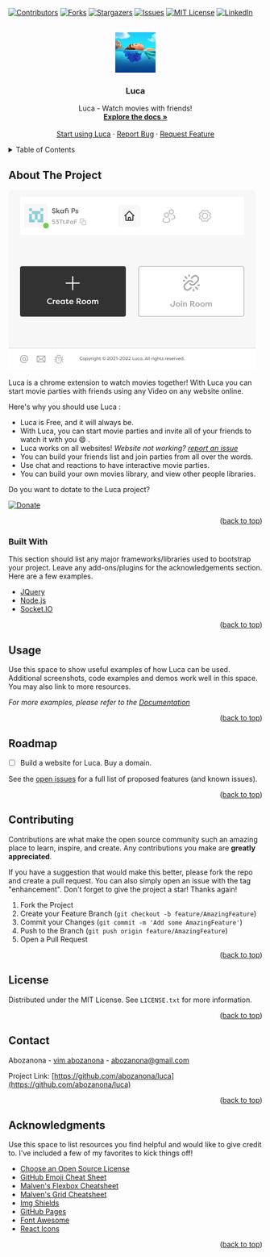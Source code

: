 <div id="top"></div>

[![Contributors][contributors-shield]][contributors-url]
[![Forks][forks-shield]][forks-url]
[![Stargazers][stars-shield]][stars-url]
[![Issues][issues-shield]][issues-url]
[![MIT License][license-shield]][license-url]
[![LinkedIn][linkedin-shield]][linkedin-url]



<!-- PROJECT LOGO -->
<br />
<div align="center">
  <a href="https://github.com/abozanona/luca">
    <img src="images/logo.png" alt="Logo" width="80" height="80">
  </a>

  <h3 align="center">Luca</h3>

  <p align="center">
    Luca - Watch movies with friends!
    <br />
    <a href="https://github.com/abozanona/luca"><strong>Explore the docs »</strong></a>
    <br />
    <br />
    <a href="https://chrome.google.com/webstore/detail/obnoakbedffbolampagecgineggakiii">Start using Luca</a>
    ·
    <a href="https://github.com/abozanona/luca/issues">Report Bug</a>
    ·
    <a href="https://github.com/abozanona/luca/issues">Request Feature</a>
  </p>
</div>



<!-- TABLE OF CONTENTS -->
<details>
  <summary>Table of Contents</summary>
  <ol>
    <li>
      <a href="#about-the-project">About The Project</a>
      <ul>
        <li><a href="#built-with">Built With</a></li>
      </ul>
    </li>
    <li><a href="#usage">Usage</a></li>
    <li><a href="#roadmap">Roadmap</a></li>
    <li><a href="#contributing">Contributing</a></li>
    <li><a href="#license">License</a></li>
    <li><a href="#contact">Contact</a></li>
    <li><a href="#acknowledgments">Acknowledgments</a></li>
  </ol>
</details>


<!-- ABOUT THE PROJECT -->
## About The Project

[![Luca Screen Shot][luca-screenshot]](https://chrome.google.com/webstore/detail/obnoakbedffbolampagecgineggakiii)

Luca is a chrome extension to watch movies together! With Luca you can start movie parties with friends using any Video on any website online. 

Here's why you should use Luca :
* Luca is Free, and it will always be.
* With Luca, you can start movie parties and invite all of your friends to watch it with you :smile: .
* Luca works on all websites! *Website not working? [report an issue](https://github.com/abozanona/luca/issues)*
* You can build your friends list and join parties from all over the words.
* Use chat and reactions to have interactive movie parties.
* You can build your own movies library, and view other people libraries.

Do you want to dotate to the Luca project?

[![Donate](https://img.shields.io/badge/Donate-PayPal-green.svg)](#)

<p align="right">(<a href="#top">back to top</a>)</p>



### Built With

This section should list any major frameworks/libraries used to bootstrap your project. Leave any add-ons/plugins for the acknowledgements section. Here are a few examples.

* [JQuery](https://jquery.com)
* [Node.js](https://nodejs.org/)
* [Socket.IO](https://socket.io/)

<p align="right">(<a href="#top">back to top</a>)</p>



<!-- USAGE EXAMPLES -->
## Usage

Use this space to show useful examples of how Luca can be used. Additional screenshots, code examples and demos work well in this space. You may also link to more resources.

_For more examples, please refer to the [Documentation](https://example.com)_

<p align="right">(<a href="#top">back to top</a>)</p>



<!-- ROADMAP -->
## Roadmap

- [ ] Build a website for Luca. Buy a domain.

See the [open issues](https://github.com/abozanona/luca/issues) for a full list of proposed features (and known issues).

<p align="right">(<a href="#top">back to top</a>)</p>


<!-- CONTRIBUTING -->
## Contributing

Contributions are what make the open source community such an amazing place to learn, inspire, and create. Any contributions you make are **greatly appreciated**.

If you have a suggestion that would make this better, please fork the repo and create a pull request. You can also simply open an issue with the tag "enhancement".
Don't forget to give the project a star! Thanks again!

1. Fork the Project
2. Create your Feature Branch (`git checkout -b feature/AmazingFeature`)
3. Commit your Changes (`git commit -m 'Add some AmazingFeature'`)
4. Push to the Branch (`git push origin feature/AmazingFeature`)
5. Open a Pull Request

<p align="right">(<a href="#top">back to top</a>)</p>



<!-- LICENSE -->
## License

Distributed under the MIT License. See `LICENSE.txt` for more information.

<p align="right">(<a href="#top">back to top</a>)</p>



<!-- CONTACT -->
## Contact

Abozanona - [vim abozanona](https://abozanona.me) - abozanona@gmail.com

Project Link: [https://github.com/abozanona/luca](https://github.com/abozanona/luca)

<p align="right">(<a href="#top">back to top</a>)</p>



<!-- ACKNOWLEDGMENTS -->
## Acknowledgments

Use this space to list resources you find helpful and would like to give credit to. I've included a few of my favorites to kick things off!

* [Choose an Open Source License](https://choosealicense.com)
* [GitHub Emoji Cheat Sheet](https://www.webpagefx.com/tools/emoji-cheat-sheet)
* [Malven's Flexbox Cheatsheet](https://flexbox.malven.co/)
* [Malven's Grid Cheatsheet](https://grid.malven.co/)
* [Img Shields](https://shields.io)
* [GitHub Pages](https://pages.github.com)
* [Font Awesome](https://fontawesome.com)
* [React Icons](https://react-icons.github.io/react-icons/search)

<p align="right">(<a href="#top">back to top</a>)</p>



<!-- MARKDOWN LINKS & IMAGES -->
<!-- https://www.markdownguide.org/basic-syntax/#reference-style-links -->
[contributors-shield]: https://img.shields.io/github/contributors/abozanona/luca.svg?style=for-the-badge
[contributors-url]: https://github.com/abozanona/luca/graphs/contributors
[forks-shield]: https://img.shields.io/github/forks/abozanona/luca.svg?style=for-the-badge
[forks-url]: https://github.com/abozanona/luca/network/members
[stars-shield]: https://img.shields.io/github/stars/abozanona/luca.svg?style=for-the-badge
[stars-url]: https://github.com/abozanona/luca/stargazers
[issues-shield]: https://img.shields.io/github/issues/abozanona/luca.svg?style=for-the-badge
[issues-url]: https://github.com/abozanona/luca/issues
[license-shield]: https://img.shields.io/github/license/abozanona/luca.svg?style=for-the-badge
[license-url]: https://github.com/abozanona/luca/blob/master/LICENSE.txt
[linkedin-shield]: https://img.shields.io/badge/-LinkedIn-black.svg?style=for-the-badge&logo=linkedin&colorB=555
[linkedin-url]: https://linkedin.com/in/abozanona
[luca-screenshot]: images/screenshot.png